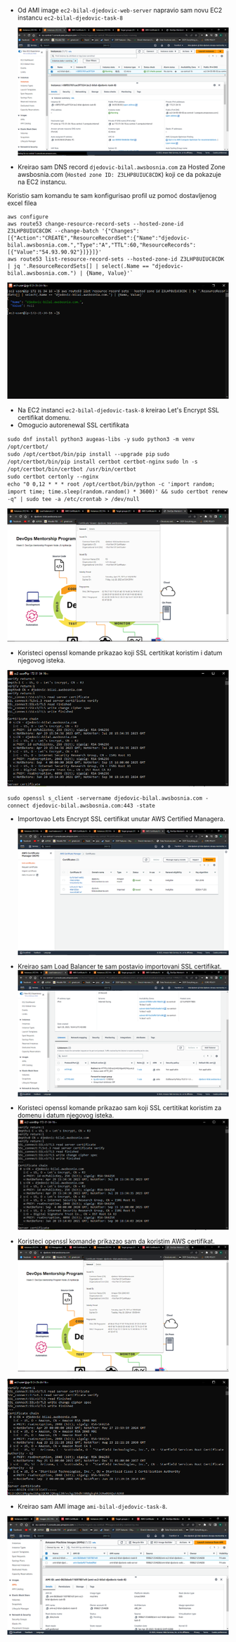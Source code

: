 - Od AMI image `ec2-bilal-djedovic-web-server` napravio sam novu EC2 instancu `ec2-bilal-djedovic-task-8`

  ![](./Screenshot_8.png)

- Kreirao sam DNS record `djedovic-bilal.awsbosnia.com` za Hosted Zone awsbosnia.com (`Hosted zone ID: Z3LHP8UIUC8CDK`) koji ce da pokazuje na EC2 instancu.

Koristio sam komandu te sam konfigurisao profil uz pomoć dostavljenog excel filea

    aws configure
    aws route53 change-resource-record-sets --hosted-zone-id Z3LHP8UIUC8CDK --change-batch '{"Changes":[{"Action":"CREATE","ResourceRecordSet":{"Name":"djedovic-bilal.awsbosnia.com.","Type":"A","TTL":60,"ResourceRecords":[{"Value":"54.93.90.92"}]}}]}'
    aws route53 list-resource-record-sets --hosted-zone-id Z3LHP8UIUC8CDK | jq '.ResourceRecordSets[] | select(.Name == "djedovic-bilal.awsbosnia.com.") | {Name, Value}'`

![](./Screenshot_1.png)

- Na EC2 instanci `ec2-bilal-djedovic-task-8` kreirao Let's Encrypt SSL certifikat domenu.
- Omogucio autorenewal SSL certifikata

`sudo dnf install python3 augeas-libs -y`
`sudo python3 -m venv /opt/certbot/`  
`sudo /opt/certbot/bin/pip install --upgrade pip`
`sudo /opt/certbot/bin/pip install certbot certbot-nginx`
`sudo ln -s /opt/certbot/bin/certbot /usr/bin/certbot`  
`sudo certbot certonly --nginx`  
`echo "0 0,12 * * * root /opt/certbot/bin/python -c 'import random; import time; time.sleep(random.random() * 3600)' && sudo certbot renew -q" | sudo tee -a /etc/crontab > /dev/null`

![](./Screenshot_2.png)

- Koristeci openssl komande prikazao koji SSL certitikat koristim i datum njegovog isteka.

![](./Screenshot_3.png)

`sudo openssl s_client -servername djedovic-bilal.awsbosnia.com -connect djedovic-bilal.awsbosnia.com:443 -state`

- Importovao Lets Encrypt SSL certifikat unutar AWS Certified Managera.

  ![](./Screenshot_4.png)

- Kreirao sam Load Balancer te sam postavio importovani SSL certifikat.
  ![](./Screenshot_5.png)
- Koristeci openssl komande prikazao sam koji SSL certitikat koristim za domenu i datum njegovog isteka.
  ![](./Screenshot_3.png)
- Koristeci openssl komande prikazao sam da koristim AWS certifikat.
  ![](./Screenshot_6.png)

![](./Screenshot_7.png)

- Kreirao sam AMI image `ami-bilal-djedovic-task-8`.

![](./Screenshot_10.png)
